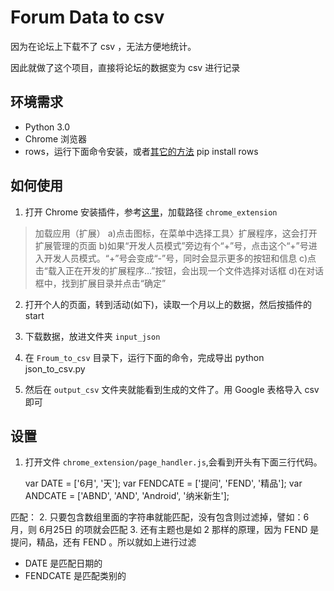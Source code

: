 # Forum Data to csv

因为在论坛上下载不了 csv ，无法方便地统计。

因此就做了这个项目，直接将论坛的数据变为 csv 进行记录


## 环境需求
- Python 3.0
- Chrome 浏览器
- rows，运行下面命令安装，或者[其它的方法](http://turicas.info/rows/installing.html "installing")
	pip install rows

## 如何使用
1. 打开 Chrome 安装插件，参考[这里](http://open.chrome.360.cn/extension_dev/getstarted.html)，加载路径 `chrome_extension`
>  加载应用（扩展）
> a)点击图标，在菜单中选择工具〉扩展程序，这会打开扩展管理的页面
> b)如果“开发人员模式”旁边有个“+”号，点击这个“+”号进入开发人员模式。“+”号会变成“-”号，同时会显示更多的按钮和信息
> c)点击“载入正在开发的扩展程序…”按钮，会出现一个文件选择对话框
> d)在对话框中，找到扩展目录并点击“确定”

2. 打开个人的页面，转到活动(如下)，读取一个月以上的数据，然后按插件的 start

3. 下载数据，放进文件夹 `input_json`

4. 在 `Froum_to_csv` 目录下，运行下面的命令，完成导出
	python json_to_csv.py 

5. 然后在 `output_csv` 文件夹就能看到生成的文件了。用 Google 表格导入 csv 即可

## 设置
1. 打开文件 `chrome_extension/page_handler.js`,会看到开头有下面三行代码。

	var DATE = ['6月', '天'];
	var FENDCATE = ['提问', 'FEND', '精品'];
	var ANDCATE = ['ABND', 'AND', 'Android', '纳米新生'];

匹配：
2. 只要包含数组里面的字符串就能匹配，没有包含则过滤掉，譬如：6月，则 6月25日 的项就会匹配
3. 还有主题也是如 2 那样的原理，因为 FEND 是提问，精品，还有 FEND 。所以就如上进行过滤

- DATE 是匹配日期的
- FENDCATE 是匹配类别的

